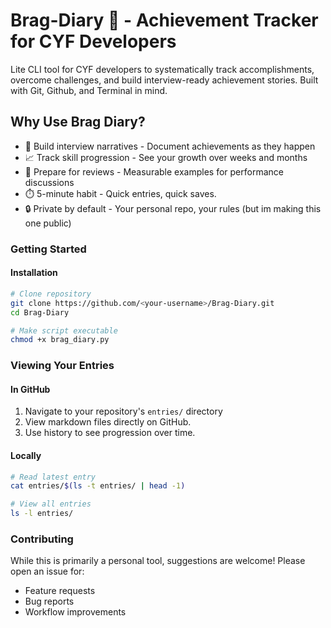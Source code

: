 # Brag-Diary 📝 - Achievement Tracker for CYF Developers

Lite CLI tool for CYF developers to systematically track accomplishments, overcome challenges, and build interview-ready achievement stories. Built with Git, Github, and Terminal in mind.

## Why Use Brag Diary?

- 🚀 Build interview narratives - Document achievements as they happen
- 📈 Track skill progression - See your growth over weeks and months
- 💼 Prepare for reviews - Measurable examples for performance discussions
- ⏱️ 5-minute habit - Quick entries, quick saves.
- 🔒 Private by default - Your personal repo, your rules (but im making this one public)

### Getting Started

#### Installation

```bash
# Clone repository
git clone https://github.com/<your-username>/Brag-Diary.git
cd Brag-Diary

# Make script executable
chmod +x brag_diary.py
```

### Viewing Your Entries

#### In GitHub

1. Navigate to your repository's ```entries/``` directory
2. View markdown files directly on GitHub.
3. Use history to see progression over time.

#### Locally

```bash
# Read latest entry
cat entries/$(ls -t entries/ | head -1)

# View all entries
ls -l entries/
```

### Contributing

While this is primarily a personal tool, suggestions are welcome! Please open an issue for:

- Feature requests
- Bug reports
- Workflow improvements
